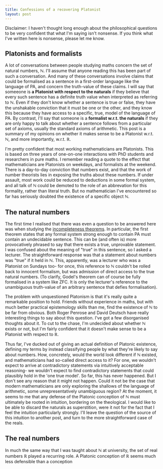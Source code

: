 ```yaml
---
title: Confessions of a recovering Platonist
layout: post
---
```


<script type="text/x-mathjax-config"> MathJax.Hub.Config({ tex2jax: { inlineMath: [['$','$'], ['\\(','\\)']], processEscapes: true } }); </script> <script src="https://cdnjs.cloudflare.com/ajax/libs/mathjax/2.7.0/MathJax.js?config=TeX-AMS-MML_HTMLorMML" type="text/javascript"></script>

Disclaimer: I haven't thought long enough about the philosophical questions to be very confident that what I'm saying isn't nonsense. If you think what I've written here is nonsense, please let me know. 

## Platonists and formalists

A lot of conversations between people studying maths concern the set of natural numbers, $\mathbb{N}$. I'll assume that anyone reading this has been part of such a conversation. And many of these conversations involve claims that could be formalised as a sentence in a first-order language like the language of PA, and concern the truth-value of these claims. I will say that someeone is **a Platonist with respect to the naturals** if they believe that every such sentence has a definite truth value when interpreted as referring to $\mathbb{N}$. Even if they don't know whether a sentence is true or false, they have the unshakable conviction that it must be one or the other, and they know this because they have access to a specific, true, model of the language of PA. By contrast, I'll say that someone is a **formalist w.r.t. the naturals** if they are only happy to talk about whether a sentence follows from a particular set of axioms, usually the standard axioms of arithmetic. This post is a summary of my opinions on whether it makes sense to be a Platonist w.r.t. $\mathbb{N}$, and more importantly, w.r.t. $\mathbb{R}$.   

I'm pretty confident that most working mathematicians are Platonists. This is based on three years of one-on-one interactions with PhD students and researchers in pure maths. I remember reading a quote to the effect that mathematicians are Platonists on weekdays, and formalists at the weekend. There is a day-to-day conviction that numbers exist, and that the work of number theorists lies in exposing the truths about these numbers. If under assault, most work could be reduced to deductions in some formal system, and all talk of $\mathbb{N}$ could be demoted to the role of an abbrevation for this formality, rather than literal truth. But no mathematician I've encountered so far has seriously doubted the existence of a specific object $\mathbb{N}$.

## The natural numbers

The first time I realised that there was even a question to be answered here was when studying the [incompleteness theorems](https://mathworld.wolfram.com/GoedelsFirstIncompletenessTheorem.html). In particular, the first theorem states that any formal system strong enough to contain PA must contain an undecidable sentence. This can be (and often is) more provocatively phrased to say that there exists a true, unprovable statement. I was confused about the meaning of "true" in this sentence, so I asked a lecturer. The straightforward response was that a statement about numbers was "true" if it held in $\mathbb{N}$. This, apparently, was a lecturer who was a Platonist on Sundays too- for once, this reference to $\mathbb{N}$ couldn't be rolled back to innocent formalism, but was admission of direct access to the true natural numbers. (To clarify, Godel's theorem can of course be fully formalised in a system like ZFC. It is only the lecturer's reference to the unambiguous truth-value of an arbitrary sentence that defies formalisation).

The problem with unquestioned Platonism is that it's really quite a remarkable position to hold. Friends without experience in maths, but with much better practical epistemology skills than me, find the existence of $\mathbb{N}$ to be far from obvious. Both Roger Penrose and David Deutsch have really interesting things to say about this question. I've got a few disorganised thoughts about it. To cut to the chase, I'm undecided about whether $\mathbb{N}$ exists or not, but I'm fairly confident that it doesn't make sense to be a Platonist with respect to $\mathbb{R}$.

Thus far, I've ducked out of giving an actual definition of Platonic existence, defining my terms by instead classifying people by what they're likely to say about numbers. How, concretely, would the world look different if $\mathbb{N}$ existed, and mathematicians had so-called direct access to it? For one, we wouldn't expect to arrive at contradictory statements via intuitively acceptable reasoning- we wouldn't expect to find contradictory statements that could plausibly hold in the 'one true model'. So far, this has never happened. But I don't see any reason that it might not happen. Could it not be the case that modern mathematicians are only exploring the shallows of the language of arithmetic, some unrepresentatively unambiguous region? At the moment, it seems to me that any defense of the Platonic conception of $\mathbb{N}$ must ultimately be rooted in intuition, bordering on the theological. I would like to be able to discard the naturals as superstition, were it not for the fact that I feel the intuition particularly strongly. I'll leave the question of the source of this intuition to another post, and turn to the more straightforward case of the reals. 

## The real numbers

In much the same way that I was taught about $\mathbb{N}$ at university, the set of real numbers $\mathbb{R}$ played a recurring role. A Platonic conception of $\mathbb{R}$ seems much less defensible than a conception

